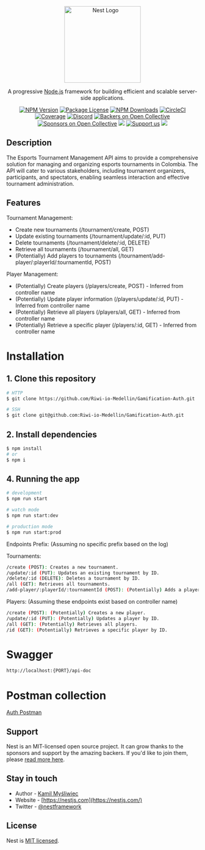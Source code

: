 <p align="center">
  <a href="http://nestjs.com/" target="blank"><img src="https://nestjs.com/img/logo-small.svg" width="200" alt="Nest Logo" /></a>
</p>

[circleci-image]: https://img.shields.io/circleci/build/github/nestjs/nest/master?token=abc123def456
[circleci-url]: https://circleci.com/gh/nestjs/nest

  <p align="center">A progressive <a href="http://nodejs.org" target="_blank">Node.js</a> framework for building efficient and scalable server-side applications.</p>
    <p align="center">
<a href="https://www.npmjs.com/~nestjscore" target="_blank"><img src="https://img.shields.io/npm/v/@nestjs/core.svg" alt="NPM Version" /></a>
<a href="https://www.npmjs.com/~nestjscore" target="_blank"><img src="https://img.shields.io/npm/l/@nestjs/core.svg" alt="Package License" /></a>
<a href="https://www.npmjs.com/~nestjscore" target="_blank"><img src="https://img.shields.io/npm/dm/@nestjs/common.svg" alt="NPM Downloads" /></a>
<a href="https://circleci.com/gh/nestjs/nest" target="_blank"><img src="https://img.shields.io/circleci/build/github/nestjs/nest/master" alt="CircleCI" /></a>
<a href="https://coveralls.io/github/nestjs/nest?branch=master" target="_blank"><img src="https://coveralls.io/repos/github/nestjs/nest/badge.svg?branch=master#9" alt="Coverage" /></a>
<a href="https://discord.gg/G7Qnnhy" target="_blank"><img src="https://img.shields.io/badge/discord-online-brightgreen.svg" alt="Discord"/></a>
<a href="https://opencollective.com/nest#backer" target="_blank"><img src="https://opencollective.com/nest/backers/badge.svg" alt="Backers on Open Collective" /></a>
<a href="https://opencollective.com/nest#sponsor" target="_blank"><img src="https://opencollective.com/nest/sponsors/badge.svg" alt="Sponsors on Open Collective" /></a>
  <a href="https://paypal.me/kamilmysliwiec" target="_blank"><img src="https://img.shields.io/badge/Donate-PayPal-ff3f59.svg"/></a>
    <a href="https://opencollective.com/nest#sponsor"  target="_blank"><img src="https://img.shields.io/badge/Support%20us-Open%20Collective-41B883.svg" alt="Support us"></a>
  <a href="https://twitter.com/nestframework" target="_blank"><img src="https://img.shields.io/twitter/follow/nestframework.svg?style=social&label=Follow"></a>
</p>
  <!--[![Backers on Open Collective](https://opencollective.com/nest/backers/badge.svg)](https://opencollective.com/nest#backer)
  [![Sponsors on Open Collective](https://opencollective.com/nest/sponsors/badge.svg)](https://opencollective.com/nest#sponsor)-->

## Description

The Esports Tournament Management API aims to provide a comprehensive solution for managing and organizing esports tournaments in Colombia. The API will cater to various stakeholders, including tournament organizers, participants, and spectators, enabling seamless interaction and effective tournament administration.

## Features
Tournament Management:

- Create new tournaments (/tournament/create, POST)
- Update existing tournaments (/tournament/update/:id, PUT)
- Delete tournaments (/tournament/delete/:id, DELETE)
- Retrieve all tournaments (/tournament/all, GET)
- (Potentially) Add players to tournaments (/tournament/add-player/:playerId/:tournamentId, POST)

Player Management:

- (Potentially) Create players (/players/create, POST) - Inferred from controller name
- (Potentially) Update player information (/players/update/:id, PUT) - Inferred from controller name
- (Potentially) Retrieve all players (/players/all, GET) - Inferred from controller name
- (Potentially) Retrieve a specific player (/players/:id, GET) - Inferred from controller name


# Installation

## 1. Clone this repository
```bash
# HTTP
$ git clone https://github.com/Riwi-io-Medellin/Gamification-Auth.git

# SSH
$ git clone git@github.com:Riwi-io-Medellin/Gamification-Auth.git
```

## 2. Install dependencies
```bash
$ npm install
# or
$ npm i
```

## 4. Running the app

```bash
# development
$ npm run start

# watch mode
$ npm run start:dev

# production mode
$ npm run start:prod
```

Endpoints
Prefix: (Assuming no specific prefix based on the log)

Tournaments:
```bash
/create (POST): Creates a new tournament.
/update/:id (PUT): Updates an existing tournament by ID.
/delete/:id (DELETE): Deletes a tournament by ID.
/all (GET): Retrieves all tournaments.
/add-player/:playerId/:tournamentId (POST): (Potentially) Adds a player to a tournament.
```

Players: (Assuming these endpoints exist based on controller name)
```bash
/create (POST): (Potentially) Creates a new player.
/update/:id (PUT): (Potentially) Updates a player by ID.
/all (GET): (Potentially) Retrieves all players.
/id (GET): (Potentially) Retrieves a specific player by ID.
```
# Swagger
``` bash
http://localhost:{PORT}/api-doc
```

# Postman collection

[Auth Postman]()

## Support

Nest is an MIT-licensed open source project. It can grow thanks to the sponsors and support by the amazing backers. If you'd like to join them, please [read more here](https://docs.nestjs.com/support).

## Stay in touch

- Author - [Kamil Myśliwiec](https://kamilmysliwiec.com)
- Website - [https://nestjs.com](https://nestjs.com/)
- Twitter - [@nestframework](https://twitter.com/nestframework)

## License

Nest is [MIT licensed](LICENSE).
